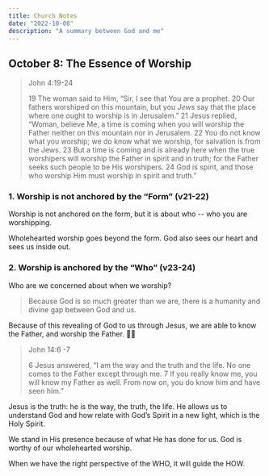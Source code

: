 ```yaml
---
title: Church Notes
date: "2022-10-08"
description: "A summary between God and me"
---
```


## October 8: The Essence of Worship

> John 4:19-24
>
> 19 The woman said to Him, “Sir, I see that You are a prophet. 20 Our fathers worshiped on this mountain, but you *Jews* say that the place where one ought to worship is in Jerusalem.” 21 Jesus replied, “Woman, believe Me, a time is coming when you will worship the Father neither on this mountain nor in Jerusalem. 22 You do not know what you worship; we do know what we worship, for salvation is from the Jews. 23 But a time is coming and is already here when the true worshipers will worship the Father in spirit and in truth; for the Father seeks such people to be His worshipers. 24 God is spirit, and those who worship Him must worship in spirit and truth.”

### 1. Worship is not anchored by the “Form” (v21-22)

Worship is not anchored on the form, but it is about who -- who you are worshipping.

Wholehearted worship goes beyond the form. God also sees our heart and sees us inside out.

### 2. Worship is anchored by the “Who” (v23-24)

Who are we concerned about when we worship?

> Because God is so much greater than we are, there is a humanity and divine gap between God and us.

Because of this revealing of God to us through Jesus, we are able to know the Father, and worship the Father. 🙌🏼

> John 14:6 -7
>
> 6 Jesus answered, “I am the way and the truth and the life. No one comes to the Father except through me. 7 If you really know me, you will know my Father as well. From now on, you do know him and have seen him.”

Jesus is the truth: he is the way, the truth, the life. He allows us to understand God and how relate with God’s Spirit in a new light, which is the Holy Spirit.

We stand in His presence because of what He has done for us. God is worthy of our wholehearted worship.

When we have the right perspective of the WHO, it will guide the HOW.